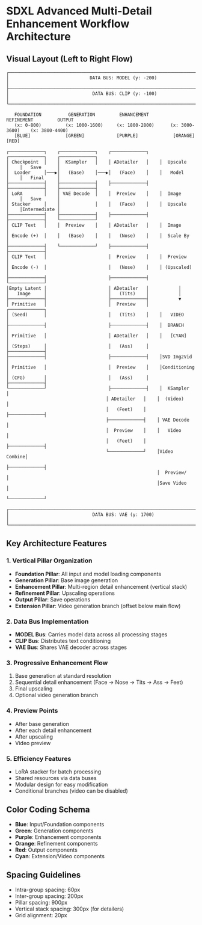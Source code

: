 # SDXL Advanced Multi-Detail Enhancement Workflow Architecture

## Visual Layout (Left to Right Flow)

```
┌─────────────────────────────────────────────────────────────────────────────────────────┐
│                              DATA BUS: MODEL (y: -200)                                   │
├─────────────────────────────────────────────────────────────────────────────────────────┤
│                               DATA BUS: CLIP (y: -100)                                   │
└─────────────────────────────────────────────────────────────────────────────────────────┘

   FOUNDATION          GENERATION         ENHANCEMENT          REFINEMENT         OUTPUT
   (x: 0-800)         (x: 1000-1600)     (x: 1800-2800)      (x: 3000-3600)    (x: 3800-4400)
   [BLUE]             [GREEN]            [PURPLE]             [ORANGE]          [RED]
   
┌─────────────┐    ┌─────────────┐    ┌─────────────┐    ┌─────────────┐    ┌─────────────┐
│ Checkpoint  │    │  KSampler   │    │ ADetailer   │    │  Upscale    │    │   Save      │
│  Loader     │───▶│   (Base)    │───▶│   (Face)    │    │   Model     │    │   Final     │
├─────────────┤    ├─────────────┤    ├─────────────┤    ├─────────────┤    ├─────────────┤
│ LoRA        │    │ VAE Decode  │    │  Preview    │    │  Image      │    │   Save      │
│ Stacker     │    │             │    │   (Face)    │    │  Upscale    │    │Intermediate │
├─────────────┤    ├─────────────┤    ├─────────────┤    ├─────────────┤    └─────────────┘
│ CLIP Text   │    │  Preview    │    │ ADetailer   │    │  Image      │
│ Encode (+)  │    │   (Base)    │    │   (Nose)    │    │  Scale By   │
├─────────────┤    └─────────────┘    ├─────────────┤    ├─────────────┤
│ CLIP Text   │                       │  Preview    │    │  Preview    │
│ Encode (-)  │                       │   (Nose)    │    │ (Upscaled)  │
├─────────────┤                       ├─────────────┤    └─────────────┘
│Empty Latent │                       │ ADetailer   │           │
│   Image     │                       │   (Tits)    │           │
├─────────────┤                       ├─────────────┤           ▼
│ Primitive   │                       │  Preview    │    ┌─────────────┐
│ (Seed)      │                       │   (Tits)    │    │   VIDEO     │
├─────────────┤                       ├─────────────┤    │  BRANCH     │
│ Primitive   │                       │ ADetailer   │    │   [CYAN]    │
│ (Steps)     │                       │   (Ass)     │    ├─────────────┤
├─────────────┤                       ├─────────────┤    │SVD Img2Vid  │
│ Primitive   │                       │  Preview    │    │Conditioning │
│ (CFG)       │                       │   (Ass)     │    ├─────────────┤
└─────────────┘                       ├─────────────┤    │  KSampler   │
                                     │ ADetailer   │    │  (Video)    │
                                     │   (Feet)    │    ├─────────────┤
                                     ├─────────────┤    │ VAE Decode  │
                                     │  Preview    │    │   Video     │
                                     │   (Feet)    │    ├─────────────┤
                                     └─────────────┘    │Video Combine│
                                                        ├─────────────┤
                                                        │  Preview/   │
                                                        │Save Video   │
                                                        └─────────────┘

┌─────────────────────────────────────────────────────────────────────────────────────────┐
│                               DATA BUS: VAE (y: 1700)                                   │
└─────────────────────────────────────────────────────────────────────────────────────────┘
```

## Key Architecture Features

### 1. Vertical Pillar Organization
- **Foundation Pillar**: All input and model loading components
- **Generation Pillar**: Base image generation
- **Enhancement Pillar**: Multi-region detail enhancement (vertical stack)
- **Refinement Pillar**: Upscaling operations
- **Output Pillar**: Save operations
- **Extension Pillar**: Video generation branch (offset below main flow)

### 2. Data Bus Implementation
- **MODEL Bus**: Carries model data across all processing stages
- **CLIP Bus**: Distributes text conditioning
- **VAE Bus**: Shares VAE decoder across stages

### 3. Progressive Enhancement Flow
1. Base generation at standard resolution
2. Sequential detail enhancement (Face → Nose → Tits → Ass → Feet)
3. Final upscaling
4. Optional video generation branch

### 4. Preview Points
- After base generation
- After each detail enhancement
- After upscaling
- Video preview

### 5. Efficiency Features
- LoRA stacker for batch processing
- Shared resources via data buses
- Modular design for easy modification
- Conditional branches (video can be disabled)

## Color Coding Schema
- **Blue**: Input/Foundation components
- **Green**: Generation components
- **Purple**: Enhancement components
- **Orange**: Refinement components
- **Red**: Output components
- **Cyan**: Extension/Video components

## Spacing Guidelines
- Intra-group spacing: 60px
- Inter-group spacing: 200px
- Pillar spacing: 900px
- Vertical stack spacing: 300px (for detailers)
- Grid alignment: 20px